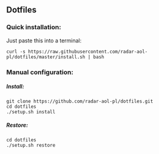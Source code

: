 Dotfiles
---

### Quick installation:
Just paste this into a terminal:

    curl -s https://raw.githubusercontent.com/radar-aol-pl/dotfiles/master/install.sh | bash

### Manual configuration:
##### Install:

    git clone https://github.com/radar-aol-pl/dotfiles.git
    cd dotfiles
    ./setup.sh install

##### Restore:

    cd dotfiles
    ./setup.sh restore

